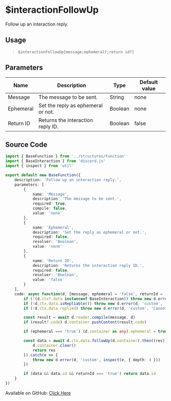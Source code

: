 # $interactionFollowUp
Follow up an interaction reply.
## Usage
> `$interactionFollowUp[message;ephemeral?;return id?]`
## Parameters
|   Name    |            Description             |  Type   | Default value |
|-----------|------------------------------------|---------|---------------|
| Message   | The message to be sent.            | String  | none          |
| Ephemeral | Set the reply as ephemeral or not. | Boolean | none          |
| Return ID | Returns the interaction reply ID.  | Boolean | false         |

## Source Code
```ts
import { BaseFunction } from '../structures/Function'
import { BaseInteraction } from 'discord.js'
import { inspect } from 'util'

export default new BaseFunction({
    description: 'Follow up an interaction reply.',
    parameters: [
        {
            name: 'Message',
            description: 'The message to be sent.',
            required: true,
            compile: false,
            value: 'none'
        },
        {
            name: 'Ephemeral',
            description: 'Set the reply as ephemeral or not.',
            required: false,
            resolver: 'Boolean',
            value: 'none'
        },
        {
            name: 'Return ID',
            description: 'Returns the interaction reply ID.',
            required: false,
            resolver: 'Boolean',
            value: 'false'
        }
    ],
    code: async function(d, [message, ephemeral = 'false', returnId = 'false']) {
        if (!(d.ctx?.data instanceof BaseInteraction)) throw new d.error(d, 'disallowed', d.function?.name!, 'interactions')
        if (!d.ctx.data.isRepliable()) throw new d.error(d, 'custom', `${d.commandType} is not repliable.`)
        if (!d.ctx.data.replied) throw new d.error(d, 'custom', 'Cannot follow up an interaction that is not replied.')

        const result = await d.reader.compile(message, d)
        if (result?.code) d.container.pushContent(result.code)

        if (ephemeral === 'true') (d.container as any).ephemeral = true

        const data = await d.ctx.data.followUp(d.container).then((res) => {
            d.container.clear()
            return res
        }).catch(e => {
            throw new d.error(d, 'custom', inspect(e, { depth: 4 }))
        })

        if (data && data.id && returnId === 'true') return data.id
    }
})

```
Available on GitHub: [Click Here](https://github.com/Cyberghxst/bdjs/blob/v1/src/functions/interactionFollowUp.ts)